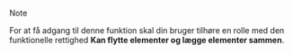 <!-- markdownlint-disable-file MD041 -->
> [!NOTE]
> For at få adgang til denne funktion skal din bruger tilhøre en rolle med den funktionelle rettighed **Kan flytte elementer og lægge elementer sammen**.
